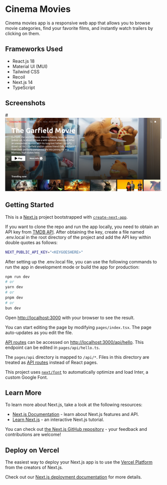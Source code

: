 # Cinema Movies
Cinema movies app is a responsive web app that allows you to browse movie categories, find your favorite films, and instantly watch trailers by clicking on them.

## Frameworks Used
* React.js 18
* Material UI (MUI)
* Tailwind CSS
* Recoil
* Next.js 14
* TypeScript

## Screenshots

#![Screenshot1](https://github.com/naseem-shawarba/Projects_Screenshots/blob/main/Cinema_Movies/Screenshot1.png)


## Getting Started
This is a [Next.js](https://nextjs.org/) project bootstrapped with [`create-next-app`](https://github.com/vercel/next.js/tree/canary/packages/create-next-app).

If you want to clone the repo and run the app locally, you need to obtain an API key from <a href="https://developer.themoviedb.org/docs/getting-started">TMDB API</a>. After obtaining the key, create a file named .env.local in the root directory of the project and add the API key within double quotes as follows:
```bash
NEXT_PUBLIC_API_KEY="<KEYGOESHERE>"
```

After setting up the .env.local file, you can use the following commands to run the app in development mode or build the app for production:

```bash
npm run dev
# or
yarn dev
# or
pnpm dev
# or
bun dev
```

Open [http://localhost:3000](http://localhost:3000) with your browser to see the result.

You can start editing the page by modifying `pages/index.tsx`. The page auto-updates as you edit the file.

[API routes](https://nextjs.org/docs/api-routes/introduction) can be accessed on [http://localhost:3000/api/hello](http://localhost:3000/api/hello). This endpoint can be edited in `pages/api/hello.ts`.

The `pages/api` directory is mapped to `/api/*`. Files in this directory are treated as [API routes](https://nextjs.org/docs/api-routes/introduction) instead of React pages.

This project uses [`next/font`](https://nextjs.org/docs/basic-features/font-optimization) to automatically optimize and load Inter, a custom Google Font.

## Learn More

To learn more about Next.js, take a look at the following resources:

- [Next.js Documentation](https://nextjs.org/docs) - learn about Next.js features and API.
- [Learn Next.js](https://nextjs.org/learn) - an interactive Next.js tutorial.

You can check out [the Next.js GitHub repository](https://github.com/vercel/next.js/) - your feedback and contributions are welcome!

## Deploy on Vercel

The easiest way to deploy your Next.js app is to use the [Vercel Platform](https://vercel.com/new?utm_medium=default-template&filter=next.js&utm_source=create-next-app&utm_campaign=create-next-app-readme) from the creators of Next.js.

Check out our [Next.js deployment documentation](https://nextjs.org/docs/deployment) for more details.
